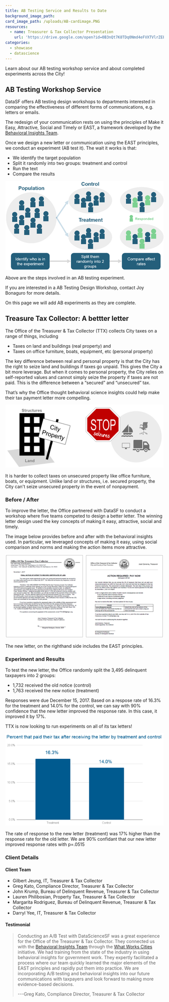 ```yaml
---
title: AB Testing Service and Results to Date
background_image_path:
card_image_path: /uploads/AB-cardimage.PNG
resources:
  - name: Treasurer & Tax Collector Presentation
    url: 'https://drive.google.com/open?id=0B3nQt7K8TDq0Nmd4eFVXTVlrZEE'
categories:
  - showcase
  - datascience
---
```



Learn about our AB testing workshop service and about completed experiments across the City!

## AB Testing Workshop Service

DataSF offers AB testing design workshops to departments interested in comparing the effectiveness of different forms of communications, e.g. letters or emails.

The redesign of your communication rests on using the principles of Make it Easy, Attractive, Social and Timely or EAST, a framework developed by the [Behavioral Insights Team](http://www.behaviouralinsights.co.uk/).

Once we design a new letter or communication using the EAST principles, we conduct an experiment (AB test it). The wait it works is that:

* We identify the target population
* Split it randomly into two groups: treatment and control
* Run the text
* Compare the results

![A diagram showing the bulleted steps in an experiment visually](/uploads/versions/ab-experimentprocess---x----994-553x---.PNG)

<figcaption>Above are the steps involved in an AB testing experiment.</figcaption>

If you are interested in a AB Testing Design Workshop, contact Joy Bonaguro for more details.

On this page we will add AB experiments as they are complete.

## Treasure Tax Collector: A bettter letter

The Office of the Treasurer & Tax Collector (TTX) collects City taxes on a range of things, including

* Taxes on land and buildings (real property) and
* Taxes on office furniture, boats, equipment, etc (personal property)

The key difference between real and personal property is that the City has the right to seize land and buildings if taxes go unpaid. This gives the City a bit more leverage. But when it comes to personal property, the City relies on self-reported values and cannot simply seize the property if taxes are not paid. This is the difference between a “secured” and “unsecured” tax.

That’s why the Office thought behavioral science insights could help make their tax payment letter more compelling.

![Image showing unsecured versus secure property types.](/uploads/versions/ab-ttx-unsecuredsecured---x----1216-481x---.PNG)

<figcaption>It is harder to collect taxes on unsecured property like office furniture, boats, or equipment. Unlike land or structures, i.e. secured property, the City can't seize unsecured property in the event of nonpayment.</figcaption>

### Before / After

To improve the letter, the Office partnered with DataSF to conduct a workshop where five teams competed to design a better letter. The winning letter design used the key concepts of making it easy, attractive, social and timely.

The image below provides before and after with the behavioral insights used. In particular, we leveraged concepts of making it easy, using social comparison and norms and making the action items more attractive.

![An image showing the original letter and the redesigned letter.](/uploads/versions/ab-ttx-beforeafter---x----1453-764x---.PNG)

<figcaption>The new letter, on the righthand side includes the EAST principles.</figcaption>

### Experiment and Results

To test the new letter, the Office randomly split the 3,495 delinquent taxpayers into 2 groups:

* 1,732 received the old notice (control)
* 1,763 received the new notice (treatment)

Responses were due December 15, 2017. Based on a respose rate of 16.3% for the treatment and 14.0% for the control, we can say with 90% confidence that the new letter improved the response rate. In this case, it improved it by 17%.

TTX is now looking to run experiments on all of its tax letters!

![A bar chart comparing the response rates for the control and treatment.](/uploads/versions/ab-ttx-results---x----715-414x---.PNG)

<figcaption>The rate of response to the new letter (treatment) was 17% higher than the response rate for the old letter. We are 90% confidant that our new letter improved response rates with p=.0515</figcaption>

### Client Details

#### Client Team

* Gilbert Jeung, IT, Treasurer & Tax Collector
* Greg Kato, Compliance Director, Treasurer & Tax Collector
* John Krump, Bureau of Delinquent Revenue, Treasurer & Tax Collector
* Lauren Philibosian, Property Tax, Treasurer & Tax Collector
* Margarita Rodriguez, Bureau of Delinquent Revenue, Treasurer & Tax Collector
* Darryl Yee, IT, Treasurer & Tax Collector

#### Testimonial

> Conducting an A/B Test with DataScienceSF was a great experience for the Office of the Treasurer & Tax Collector. They connected us with the [Behavioral Insights Team](http://www.behaviouralinsights.co.uk/behavioral-insights-team-north-america/) through the [What Works Cities](https://whatworkscities.bloomberg.org/) initiative. We had training from the state of the industry in using behavioral insights for government work. They expertly facilitated a process where our team quickly learned the major elements of the EAST principles and rapidly put them into practice. We are incorporating A/B testing and behavioral insights into our future communications with taxpayers and look forward to making more evidence-based decisions.
>
>
> ---Greg Kato, Compliance Director, Treasurer & Tax Collector